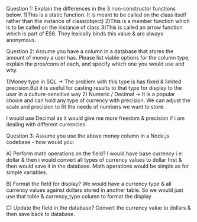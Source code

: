 Question 1: Explain the differences in the 3 non-constructor functions below.
1)This is a static function. It is meant to be called on the class itself rather than the instance of class(object)
2)This is a member function which is to be called on the instance of class
3)This is called an arrow function which is part of ES6. They lexically binds this value & are always anonymous.

Question 2: Assume you have a column in a database that stores the amount of money a user has. Please list viable options for the column type, explain the pros/cons of each, and specify which one you would use and why.

1)Money type in  SQL ->  The problem with this type is has fixed & limited precision.But it is useful for casting results to that type for display to the user in a culture-sensitive way
2) Numeric / Decimal -> It is a popular choice and can hold any type of currency with precision. We can adjust the scale and precision to fit the needs of numbers we want to store.

I would use Decimal as it would give me more freedom & precision if i am dealing with different currencies.



Question 3: Assume you use the above money column in a Node.js codebase - how would you:

A) Perform math operations on the field?
I would have base currency i.e: dollar & then i would convert all types of currency values to dollar first & then would save it in the database.
Math operations would be simple as for simple variables.


B) Format the field for display?
We would have a currency type & all currency values against dollars stored in another table.
So we would just use that table & currency_type column to format the display


C) Update the field in the database?
Convert the currency value to dollars & then save back to database.
